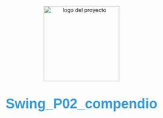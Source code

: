 <p align="center">
  <img width="200" height="200" src="https://github.com/Irishongki/GitHub_MarkDown_Practica01/assets/48756218/58dec1af-3d86-4464-b796-f75c48576c14" alt="logo del proyecto">
</p>
<h1 align="center"> <span style="color: #3498db; font-family: 'Arial', sans-serif; font-size: 36px; font-weight: bold;">Swing_P02_compendio</span> </h1>
